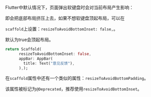 Flutter中默认情况下，页面弹出软键盘时会对当前布局产生影响：

即会把底部布局挤压上去，如果不想软键盘顶起布局，可以在

`scaffold`上设置：`resizeToAvoidBottomInset: false,`。

默认为true会顶起布局。

```dart
return Scaffold(
      resizeToAvoidBottomInset: false,
      appBar: AppBar(
        title: Text("意见反馈"),
      ),);
```



在`scaffold`属性中还有一个类似的属性：`resizeToAvoidBottomPadding`。

该属性被标记为`@Deprecated`，推荐使用`resizeToAvoidBottomInset`。